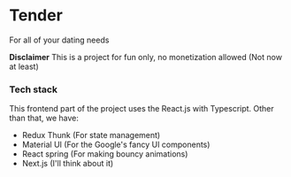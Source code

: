 # Tender
For all of your dating needs

**Disclaimer** This is a project for fun only, no monetization allowed (Not now at least)

### Tech stack

This frontend part of the project uses the React.js with Typescript. Other than that, we have:
- Redux Thunk (For state management)
- Material UI (For the Google's fancy UI components)
- React spring (For making bouncy animations)
- Next.js (I'll think about it)